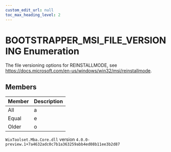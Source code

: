 ```yaml
---
custom_edit_url: null
toc_max_heading_level: 2
---
```

# BOOTSTRAPPER_MSI_FILE_VERSIONING Enumeration
The file versioning options for REINSTALLMODE, see https://docs.microsoft.com/en-us/windows/win32/msi/reinstallmode.
## Members
| Member | Description |
| ------ | ----------- |
| All | a |
| Equal | e |
| Older | o |
`WixToolset.Mba.Core.dll` version `4.0.0-preview.1+7a4632adc0c7b1a363259abb4ed08b11ee3b2d87`
